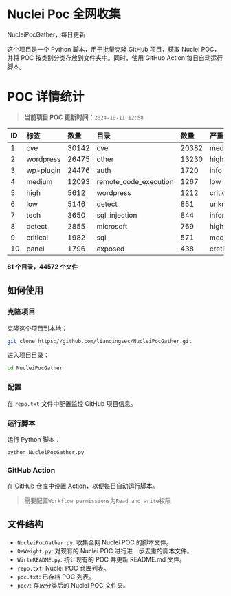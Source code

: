 # Nuclei Poc 全网收集
NucleiPocGather，每日更新

这个项目是一个 Python 脚本，用于批量克隆 GitHub 项目，获取 Nuclei POC，并将 POC 按类别分类存放到文件夹中。同时，使用 GitHub Action 每日自动运行脚本。
# POC 详情统计

> **当前项目 POC 更新时间：**`2024-10-11 12:58`

| ID | 标签      | 数量 | 目录       | 数量 | 严重性   | 数量 |
|:---| :-------- | :--- | :--------- | :--- | :------- | :--- |
| 1 | cve | 30142 | cve | 20382 | medium | 15976 |
| 2 | wordpress | 26475 | other | 13230 | high | 10890 |
| 3 | wp-plugin | 24476 | auth | 1720 | info | 8393 |
| 4 | medium | 12093 | remote_code_execution | 1267 | low | 6172 |
| 5 | high | 5612 | wordpress | 1212 | critical | 5001 |
| 6 | low | 5146 | detect | 851 | unknown | 63 |
| 7 | tech | 3650 | sql_injection | 844 | informative | 16 |
| 8 | detect | 2855 | microsoft | 769 | hight | 15 |
| 9 | critical | 1982 | sql | 571 | meduim | 7 |
| 10 | panel | 1796 | exposed | 438 | cretical | 2 |

**81 个目录，44572 个文件**
## 如何使用

### 克隆项目

克隆这个项目到本地：

```bash
git clone https://github.com/lianqingsec/NucleiPocGather.git
```

进入项目目录：

```bash
cd NucleiPocGather
```

### 配置

在 `repo.txt` 文件中配置监控 GitHub 项目信息。

### 运行脚本

运行 Python 脚本：

```bash
python NucleiPocGather.py
```

### GitHub Action

在 GitHub 仓库中设置 Action，以便每日自动运行脚本。

> 需要配置`Workflow permissions`为`Read and write`权限

## 文件结构

- `NucleiPocGather.py`: 收集全网 Nuclei POC 的脚本文件。
- `DeWeight.py`: 对现有的 Nuclei POC 进行进一步去重的脚本文件。
- `WirteREADME.py`: 统计现有的 POC 并更新 README.md 文件。
- `repo.txt`: Nuclei POC 仓库列表。
- `poc.txt`: 已存档 POC 列表。
- `poc/`: 存放分类后的 Nuclei POC 文件夹。

